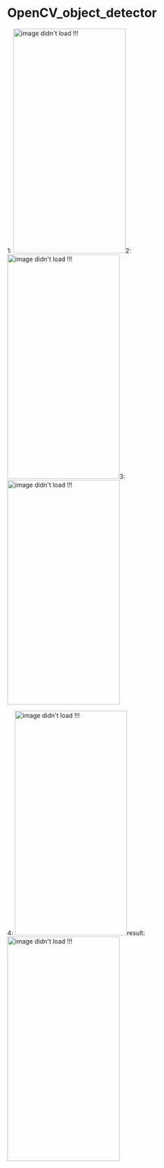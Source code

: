 # OpenCV_object_detector

1: <img width="256" height="512" alt="image didn't load !!!" src="https://github.com/user-attachments/assets/ab011d48-1b03-48ce-b309-644958af66ff">2: <img width="256" height="512" alt="image didn't load !!!" src="https://github.com/user-attachments/assets/9aeca15b-f119-4925-a387-dae7d786dcf6">3: <img width="256" height="512" alt="image didn't load !!!" src="https://github.com/user-attachments/assets/76110808-1b86-40f2-994a-2d7adeb7ae2f">

4: <img width="256" height="512" alt="image didn't load !!!" src="https://github.com/user-attachments/assets/116f3dd0-208b-41ae-9779-8abc49d4edda">result: <img width="256" height="512" alt="image didn't load !!!" src="https://github.com/user-attachments/assets/8602d956-0265-44c7-a9fb-78b46cc3a158">
